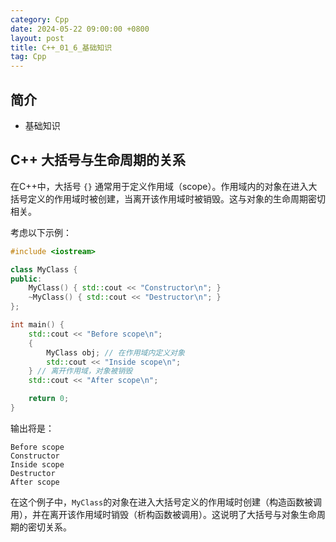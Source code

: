 ```yaml
---
category: Cpp
date: 2024-05-22 09:00:00 +0800
layout: post
title: C++_01_6_基础知识
tag: Cpp
---
```

## 简介

+ 基础知识

## C++ 大括号与生命周期的关系

在C++中，大括号 `{}` 通常用于定义作用域（scope）。作用域内的对象在进入大括号定义的作用域时被创建，当离开该作用域时被销毁。这与对象的生命周期密切相关。

考虑以下示例：

```cpp
#include <iostream>

class MyClass {
public:
    MyClass() { std::cout << "Constructor\n"; }
    ~MyClass() { std::cout << "Destructor\n"; }
};

int main() {
    std::cout << "Before scope\n";
    {
        MyClass obj; // 在作用域内定义对象
        std::cout << "Inside scope\n";
    } // 离开作用域，对象被销毁
    std::cout << "After scope\n";

    return 0;
}
```

输出将是：

```
Before scope
Constructor
Inside scope
Destructor
After scope
```

在这个例子中，`MyClass`的对象在进入大括号定义的作用域时创建（构造函数被调用），并在离开该作用域时销毁（析构函数被调用）。这说明了大括号与对象生命周期的密切关系。